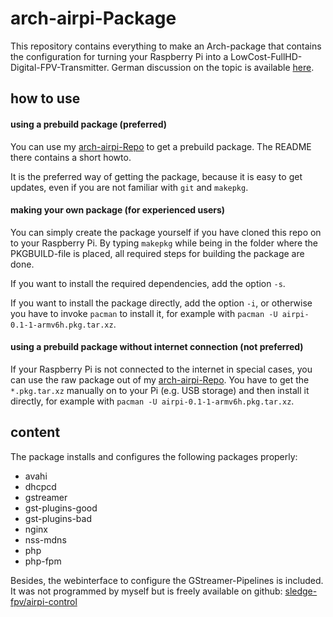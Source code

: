 # arch-airpi-Package

This repository contains everything to make an Arch-package that contains the configuration for turning your Raspberry Pi into a LowCost-FullHD-Digital-FPV-Transmitter. German discussion on the topic is available [here](http://fpv-community.de/showthread.php?46646-Low-Cost-HD-Video-%DCbertragung-Telemetrie).

## how to use
#### using a prebuild package (preferred)

You can use my [arch-airpi-Repo](https://github.com/senselessDev/arch-airpi-Repo) to get a prebuild package. The README there contains a short howto. 

It is the preferred way of getting the package, because it is easy to get updates, even if you are not familiar with `git` and `makepkg`. 

#### making your own package (for experienced users)
You can simply create the package yourself if you have cloned this repo on to your Raspberry Pi. By typing `makepkg` while being in the folder where the PKGBUILD-file is placed, all required steps for building the package are done. 

If you want to install the required dependencies, add the option `-s`.

If you want to install the package directly, add the option `-i`, or otherwise you have to invoke `pacman` to install it, for example with `pacman -U airpi-0.1-1-armv6h.pkg.tar.xz`.


#### using a prebuild package without internet connection (not preferred)

If your Raspberry Pi is not connected to the internet in special cases, you can use the raw package out of my [arch-airpi-Repo](https://github.com/senselessDev/arch-airpi-Repo). You have to get the `*.pkg.tar.xz` manually on to your Pi (e.g. USB storage)  and then install it directly, for example with `pacman -U airpi-0.1-1-armv6h.pkg.tar.xz`.

## content

The package installs and configures the following packages properly: 
* avahi
* dhcpcd
* gstreamer
* gst-plugins-good
* gst-plugins-bad
* nginx
* nss-mdns
* php 
* php-fpm

Besides, the webinterface to configure the GStreamer-Pipelines is included. It was not programmed by myself but is freely available on github: [sledge-fpv/airpi-control](https://github.com/sledge-fpv/airpi-control)


